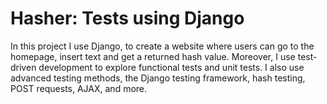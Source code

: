 # Hasher: Tests using Django
In this project I use Django, to create a website where users can go to the homepage, insert text and get a returned hash value.  Moreover, I use test-driven development to explore functional tests and unit tests. I also use advanced testing methods, the Django testing framework, hash testing, POST requests, AJAX, and more.
